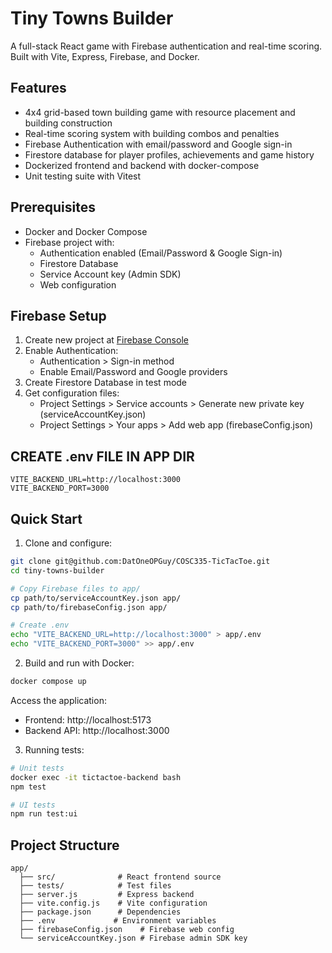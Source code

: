# Tiny Towns Builder

A full-stack React game with Firebase authentication and real-time scoring. Built with Vite, Express, Firebase, and Docker.

## Features

- 4x4 grid-based town building game with resource placement and building construction
- Real-time scoring system with building combos and penalties 
- Firebase Authentication with email/password and Google sign-in
- Firestore database for player profiles, achievements and game history
- Dockerized frontend and backend with docker-compose
- Unit testing suite with Vitest

## Prerequisites

- Docker and Docker Compose
- Firebase project with:
  - Authentication enabled (Email/Password & Google Sign-in) 
  - Firestore Database
  - Service Account key (Admin SDK)
  - Web configuration

## Firebase Setup

1. Create new project at [Firebase Console](https://console.firebase.google.com)
2. Enable Authentication:
   - Authentication > Sign-in method
   - Enable Email/Password and Google providers
3. Create Firestore Database in test mode
4. Get configuration files:
   - Project Settings > Service accounts > Generate new private key (serviceAccountKey.json)
   - Project Settings > Your apps > Add web app (firebaseConfig.json)
  

## CREATE .env FILE IN APP DIR
```
VITE_BACKEND_URL=http://localhost:3000
VITE_BACKEND_PORT=3000
```

## Quick Start

1. Clone and configure:

```bash
git clone git@github.com:DatOneOPGuy/COSC335-TicTacToe.git
cd tiny-towns-builder

# Copy Firebase files to app/
cp path/to/serviceAccountKey.json app/
cp path/to/firebaseConfig.json app/

# Create .env
echo "VITE_BACKEND_URL=http://localhost:3000" > app/.env
echo "VITE_BACKEND_PORT=3000" >> app/.env
```

2. Build and run with Docker:

```bash
docker compose up 
```

Access the application:
- Frontend: http://localhost:5173  
- Backend API: http://localhost:3000

3. Running tests:

```bash
# Unit tests
docker exec -it tictactoe-backend bash
npm test

# UI tests
npm run test:ui
```

## Project Structure

```
app/
  ├── src/              # React frontend source
  ├── tests/            # Test files
  ├── server.js         # Express backend
  ├── vite.config.js    # Vite configuration  
  ├── package.json      # Dependencies
  ├── .env             # Environment variables
  ├── firebaseConfig.json    # Firebase web config
  └── serviceAccountKey.json # Firebase admin SDK key
```

